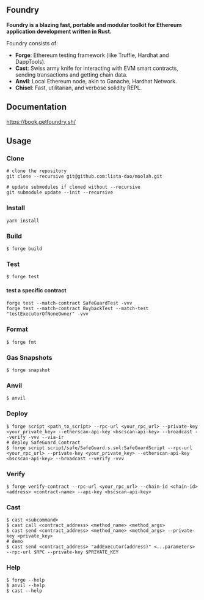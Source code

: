 ## Foundry

**Foundry is a blazing fast, portable and modular toolkit for Ethereum application development written in Rust.**

Foundry consists of:

-   **Forge**: Ethereum testing framework (like Truffle, Hardhat and DappTools).
-   **Cast**: Swiss army knife for interacting with EVM smart contracts, sending transactions and getting chain data.
-   **Anvil**: Local Ethereum node, akin to Ganache, Hardhat Network.
-   **Chisel**: Fast, utilitarian, and verbose solidity REPL.

## Documentation

https://book.getfoundry.sh/

## Usage

### Clone
```shell
# clone the repository
git clone --recursive git@github.com:lista-dao/moolah.git

# update submodules if cloned without --recursive
git submodule update --init --recursive
```

### Install
```shell
yarn install
```


### Build

```shell
$ forge build
```

### Test

```shell
$ forge test
```
#### test a specific contract
```shell
forge test --match-contract SafeGuardTest -vvv
forge test --match-contract BuybackTest --match-test "testExecutorOfNoneOwner" -vvv
```

### Format

```shell
$ forge fmt
```

### Gas Snapshots

```shell
$ forge snapshot
```

### Anvil

```shell
$ anvil
```

### Deploy

```shell
$ forge script <path_to_script> --rpc-url <your_rpc_url> --private-key <your_private_key> --etherscan-api-key <bscscan-api-key> --broadcast --verify -vvv --via-ir
# deploy SafeGuard Contract
$ forge script script/safe/SafeGuard.s.sol:SafeGuardScript --rpc-url <your_rpc_url> --private-key <your_private_key> --etherscan-api-key <bscscan-api-key> --broadcast --verify -vvv
```

### Verify

```shell
$ forge verify-contract --rpc-url <your_rpc_url> --chain-id <chain-id> <address> <contract-name> --api-key <bscscan-api-key>
```

### Cast

```shell
$ cast <subcommand>
$ cast call <contract_address> <method_name> <method_args>
$ cast send <contract_address> <method_name> <method_args> --private-key <private_key>
# demo
$ cast send <contract_address> "addExecutor(address)" <...parameters> --rpc-url $RPC --private-key $PRIVATE_KEY 
```

### Help

```shell
$ forge --help
$ anvil --help
$ cast --help
```
